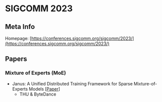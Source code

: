 # SIGCOMM 2023

## Meta Info

Homepage: [https://conferences.sigcomm.org/sigcomm/2023/](https://conferences.sigcomm.org/sigcomm/2023/)

## Papers

### Mixture of Experts (MoE)

* Janus: A Unified Distributed Training Framework for Sparse Mixture-of-Experts Models \[[Paper](https://dl.acm.org/doi/10.1145/3603269.3604869)]
  * THU & ByteDance

